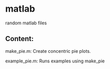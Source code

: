 # matlab
random matlab files 

## Content:

make_pie.m: Create concentric pie plots.

example_pie.m: Runs examples using make_pie
